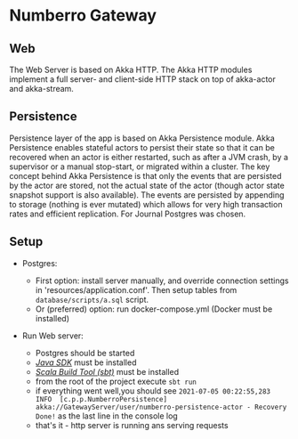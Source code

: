 # Numberro Gateway

## Web

The Web Server is based on Akka HTTP. The Akka HTTP modules implement a full server- and client-side HTTP stack on top
of akka-actor and akka-stream.

## Persistence

Persistence layer of the app is based on Akka Persistence module. Akka Persistence enables stateful actors to persist
their state so that it can be recovered when an actor is either restarted, such as after a JVM crash, by a supervisor or
a manual stop-start, or migrated within a cluster. The key concept behind Akka Persistence is that only the events that
are persisted by the actor are stored, not the actual state of the actor (though actor state snapshot support is also
available). The events are persisted by appending to storage (nothing is ever mutated) which allows for very high
transaction rates and efficient replication. For Journal Postgres was chosen.

## Setup

- Postgres:
    - First option: install server manually, and override connection settings in 'resources/application.conf'. Then
      setup tables from `database/scripts/a.sql` script.
    - Or (preferred) option: run docker-compose.yml (Docker must be installed)

- Run Web server:
    - Postgres should be started
    - *[Java SDK](https://www.oracle.com/java/technologies/javase-jdk11-downloads.html)* must be installed
    - *[Scala Build Tool (sbt)](https://www.scala-sbt.org/download.html)* must be installed
    - from the root of the project execute `sbt run`
    - if everything went well,you should see
      `2021-07-05 00:22:55,283 INFO  [c.p.p.NumberroPersistence] akka://GatewayServer/user/numberro-persistence-actor - Recovery Done!`
      as the last line in the console log
    - that's it - http server is running ans serving requests  
